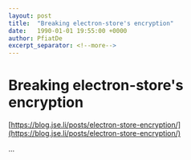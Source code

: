 ```yaml
---
layout: post
title:  "Breaking electron-store's encryption"
date:   1990-01-01 19:55:00 +0000
author: PfiatDe
excerpt_separator: <!--more-->
---
```


# Breaking electron-store's encryption

[https://blog.jse.li/posts/electron-store-encryption/](https://blog.jse.li/posts/electron-store-encryption/)

...
<!--more-->
